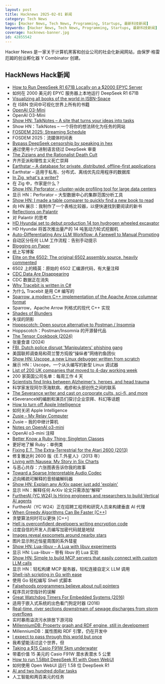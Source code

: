 ```yaml
---
layout: post
title: Hacknews 2025-02-01 新闻
category: Tech News
tags: [Hacker News, Tech News, Programming, Startups, 最新科技新闻]
keywords: [Hacker News, Tech News, Programming, Startups, 最新科技新闻]
coverage: hacknews-banner.jpg
id: 42855542
---
```


Hacker News 是一家关于计算机黑客和创业公司的社会化新闻网站，由保罗·格雷厄姆的创业孵化器 Y Combinator 创建。

## HackNews Hack新闻

- [How to Run DeepSeek R1 671B Locally on a $2000 EPYC Server](https://digitalspaceport.com/how-to-run-deepseek-r1-671b-fully-locally-on-2000-epyc-rig/)
- 如何在 2000 美元的 EPYC 服务器上本地运行 DeepSeek R1 671B
- [Visualizing all books of the world in ISBN-Space](https://phiresky.github.io/blog/2025/visualizing-all-books-in-isbn-space/)
- 在 ISBN 空间中可视化世界上所有的书籍
- [OpenAI O3-Mini](https://openai.com/index/openai-o3-mini/)
- OpenAI O3-Mini
- [Show HN: TalkNotes – A site that turns your ideas into tasks](https://www.talknotes.tech/)
- Show HN：TalkNotes – 一个将你的想法转化为任务的网站
- [FOSDEM 2025: Streaming Schedule](https://fosdem.org/2025/schedule/streaming/)
- FOSDEM 2025：流媒体时间表
- [Bypass DeepSeek censorship by speaking in hex](https://substack.com/home/post/p-156004330)
- 通过使用十六进制语言绕过 DeepSeek 审查
- [The Zizians and the Rationalist Death Cult](https://maxread.substack.com/p/the-zizians-and-the-rationalist-death)
- 齐齐亚派和理性主义死亡崇拜
- [Earthstar – A database for private, distributed, offline-first applications](https://earthstar-project.org/)
- Earthstar – 适用于私有、分布式、离线优先应用程序的数据库
- [In Zig, what's a writer?](https://www.openmymind.net/In-Zig-Whats-a-Writer/)
- 在 Zig 中，作家是什么？
- [Show HN: Perforator – cluster-wide profiling tool for large data centers](https://github.com/yandex/perforator)
- 显示 HN：Perforator – 大型数据中心的集群范围分析工具
- [Show HN: I made a table comparer to quickly find a new book to read](https://nextread.info/)
- 向 HN 展示：我制作了一个表格比较器，以便快速找到要阅读的新书
- [Reflections on Palantir](https://nabeelqu.co/reflections-on-palantir)
- 对 Palantir 的思考
- [HD Hyundai set to debut production 14 ton hydrogen wheeled excavator](https://electrek.co/2025/01/27/hd-hyundai-set-to-debut-production-14-ton-hydrogen-wheeled-excavator/)
- HD Hyundai 将首次推出量产的 14 吨氢动力轮式挖掘机
- [Auto-Differentiating Any LLM Workflow: A Farewell to Manual Prompting](https://arxiv.org/abs/2501.16673)
- 自动区分任何 LLM 工作流程：告别手动提示
- [Blogging on Paper](https://conroy.org/blogging-on-paper)
- 纸上写博客
- [Elite on the 6502: The original 6502 assembly source, heavily commented](https://elite.bbcelite.com/)
- 6502 上的精英：原始的 6502 汇编源代码，有大量注释
- [CDC Data Are Disappearing](https://www.theatlantic.com/health/archive/2025/01/cdc-dei-scientific-data/681531/)
- CDC 数据正在消失
- [Why Tracebit is written in C#](https://tracebit.com/blog/why-tracebit-is-written-in-c-sharp)
- 为什么 Tracebit 是用 C# 编写的
- [Sparrow, a modern C++ implementation of the Apache Arrow columnar format](https://johan-mabille.medium.com/sparrow-1f23817f6696)
- Sparrow，Apache Arrow 列格式的现代 C++ 实现
- [Shades of Blunders](https://lichess.org/@/theScot/blog/50-shades-of-blunders/84VpVCDn)
- 失误的阴影
- [Hoppscotch: Open source alternative to Postman / Insomnia](https://github.com/hoppscotch/hoppscotch)
- Hoppscotch：Postman/Insomnia 的开源替代品
- [The Tensor Cookbook (2024)](https://tensorcookbook.com/)
- 张量食谱 (2024)
- [FBI, Dutch police disrupt 'Manipulaters' phishing gang](https://krebsonsecurity.com/2025/01/fbi-dutch-police-disrupt-manipulaters-phishing-gang/)
- 美国联邦调查局和荷兰警方捣毁“操纵者”网络钓鱼团伙
- [Show HN: Uscope, a new Linux debugger written from scratch](https://github.com/jcalabro/uscope)
- 展示 HN：Uscope，一个从头编写的新型 Linux 调试器
- [List of 200 UK companies that moved to 4-day working week](https://future4days.com/list-of-200-uk-companies-that-moved-to-4-day-working-week/)
- 200 家英国公司名单：每周工作 4 天
- [Scientists find links between Alzheimer's, herpes, and head trauma](https://www.statnews.com/2025/01/07/alzheimers-disease-research-link-between-herpes-virus-head-trauma-dementia/)
- 科学家发现阿尔茨海默病、疱疹和头部创伤之间的联系
- [The Severance writer and cast on corporate cults, sci-fi, and more](https://arstechnica.com/culture/2025/01/the-severance-writer-and-cast-on-corporate-cults-sci-fi-and-more/)
- 《Severance》的编剧和演员们探讨企业崇拜、科幻等话题
- [How to turn off Apple Intelligence](https://www.asurion.com/connect/tech-tips/turn-off-apple-intelligence/)
- 如何关闭 Apple Intelligence
- [Zusie – My Relay Computer](http://www.nablaman.com/relay/about.php)
- Zusie – 我的中继计算机
- [Notes on OpenAI o3-mini](https://simonwillison.net/2025/Jan/31/o3-mini/)
- OpenAI o3-mini 注释
- [Better Know a Ruby Thing: Singleton Classes](https://noelrappin.com/blog/2025/01/better-know-a-ruby-thing-singleton-classes/)
- 更好地了解 Ruby：单例类
- [Fixing E.T. The Extra-Terrestrial for the Atari 2600 (2013)](http://www.neocomputer.org/projects/et/)
- 修复雅达利 2600 版《E.T.外星人》（2013 年）
- [Living with Nausea: My Story in Six Charts](https://www.c82.net/blog/?id=96)
- 与恶心共存：六张图表告诉你我的故事
- [Toward a Sparse Interpretable Audio Codec](https://blog.cochlea.xyz/sparse-interpretable-audio-codec-paper.html)
- 迈向稀疏可解释的音频编解码器
- [Show HN: Explain any ArXiv paper just add 'explain'](https://explainarxiv.org/pdf/1706.03762)
- 显示 HN：解释任何 ArXiv 论文只需添加“解释”
- [FurtherAI (YC W24) Is Hiring engineers and researchers to build Vertical AI agents](https://www.ycombinator.com/companies/furtherai/jobs)
- FurtherAI（YC W24）正在招聘工程师和研究人员来构建垂直 AI 代理
- [When Greedy Algorithms Can Be Faster [C++]](https://16bpp.net/blog/post/when-greedy-algorithms-can-be-faster/)
- 贪婪算法何时可以更快 [C++]
- [Hell is overconfident developers writing encryption code](https://soatok.blog/2025/01/31/hell-is-overconfident-developers-writing-encryption-code/)
- 过度自信的开发人员编写加密代码就是地狱
- [Images reveal exocomets around nearby stars](https://skyandtelescope.org/astronomy-news/new-images-reveal-exocomets-around-74-nearby-stars/)
- 图片显示附近恒星周围的系外彗星
- [Show HN: Lua-libuv – A Lua with libuv experiments](https://github.com/joaoneto/lua-libuv)
- 显示 HN: Lua-libuv – 带有 libuv 的 Lua 实验
- [Show HN: Simple to build MCP servers that easily connect with custom LLM calls](https://mirascope.com/learn/mcp/server/)
- 显示 HN：轻松构建 MCP 服务器，轻松连接自定义 LLM 调用
- [Shell-ish scripting in Go with ease](https://github.com/bitfield/script)
- 使用 Go 轻松编写 Shell 式脚本
- [Falsehoods programmers believe about null pointers](https://purplesyringa.moe/blog/falsehoods-programmers-believe-about-null-pointers/)
- 程序员对空指针的误解
- [Great Watchdog Timers For Embedded Systems (2016)](https://www.ganssle.com/watchdogs.htm)
- 适用于嵌入式系统的出色看门狗定时器 (2016)
- [Real-time, river sections downstream of sewage discharges from storm overflows](https://www.sewagemap.co.uk/)
- 实时暴雨溢流污水排放下游河段
- [MillenniumDB: Property graph and RDF engine, still in development](https://github.com/MillenniumDB/MillenniumDB)
- MillenniumDB：属性图和 RDF 引擎，仍在开发中
- [I expect to pass through this world but once](https://www.loc.gov/item/rbpe.1340040a/)
- 我希望能活过这个世界，但
- [Taking a $15 Casio F91W 5km underwater](https://www.watchesofespionage.com/blogs/woe-dispatch/casio-f91w-diving-underwater-pressure-test)
- 带着价值 15 美元的 Casio F91W 潜水表潜水 5 公里
- [How to run 1.58bit DeepSeek R1 with Open WebUI](https://docs.openwebui.com/tutorials/integrations/deepseekr1-dynamic)
- 如何使用 Open WebUI 运行 1.58 位 DeepSeek R1
- [AI and two hundred dollar tasks](https://blog.ninlabs.com/blog/2025-01-27-two-hundred-dollar-tasks/)
- 人工智能和两百美元的任务

